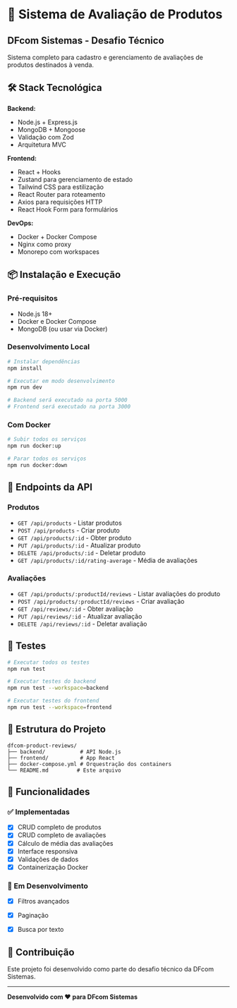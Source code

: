 # 🚀 Sistema de Avaliação de Produtos
## DFcom Sistemas - Desafio Técnico

Sistema completo para cadastro e gerenciamento de avaliações de produtos destinados à venda.

## 🛠️ Stack Tecnológica

**Backend:**
- Node.js + Express.js
- MongoDB + Mongoose
- Validação com Zod
- Arquitetura MVC

**Frontend:**
- React + Hooks
- Zustand para gerenciamento de estado
- Tailwind CSS para estilização
- React Router para roteamento
- Axios para requisições HTTP
- React Hook Form para formulários

**DevOps:**
- Docker + Docker Compose
- Nginx como proxy
- Monorepo com workspaces

## 📦 Instalação e Execução

### Pré-requisitos
- Node.js 18+
- Docker e Docker Compose
- MongoDB (ou usar via Docker)

### Desenvolvimento Local

```bash
# Instalar dependências
npm install

# Executar em modo desenvolvimento
npm run dev

# Backend será executado na porta 5000
# Frontend será executado na porta 3000
```

### Com Docker

```bash
# Subir todos os serviços
npm run docker:up

# Parar todos os serviços
npm run docker:down
```

## 🔗 Endpoints da API

### Produtos
- `GET /api/products` - Listar produtos
- `POST /api/products` - Criar produto
- `GET /api/products/:id` - Obter produto
- `PUT /api/products/:id` - Atualizar produto
- `DELETE /api/products/:id` - Deletar produto
- `GET /api/products/:id/rating-average` - Média de avaliações

### Avaliações
- `GET /api/products/:productId/reviews` - Listar avaliações do produto
- `POST /api/products/:productId/reviews` - Criar avaliação
- `GET /api/reviews/:id` - Obter avaliação
- `PUT /api/reviews/:id` - Atualizar avaliação
- `DELETE /api/reviews/:id` - Deletar avaliação

## 🧪 Testes

```bash
# Executar todos os testes
npm run test

# Executar testes do backend
npm run test --workspace=backend

# Executar testes do frontend
npm run test --workspace=frontend
```

## 📁 Estrutura do Projeto

```
dfcom-product-reviews/
├── backend/           # API Node.js
├── frontend/          # App React
├── docker-compose.yml # Orquestração dos containers
└── README.md         # Este arquivo
```

## 📝 Funcionalidades

### ✅ Implementadas
- [x] CRUD completo de produtos
- [x] CRUD completo de avaliações
- [x] Cálculo de média das avaliações
- [x] Interface responsiva
- [x] Validações de dados
- [x] Containerização Docker

### 🚧 Em Desenvolvimento
- [x] Filtros avançados
- [x] Paginação
- [x] Busca por texto


## 🤝 Contribuição

Este projeto foi desenvolvido como parte do desafio técnico da DFcom Sistemas.

---

**Desenvolvido com ❤️ para DFcom Sistemas**
